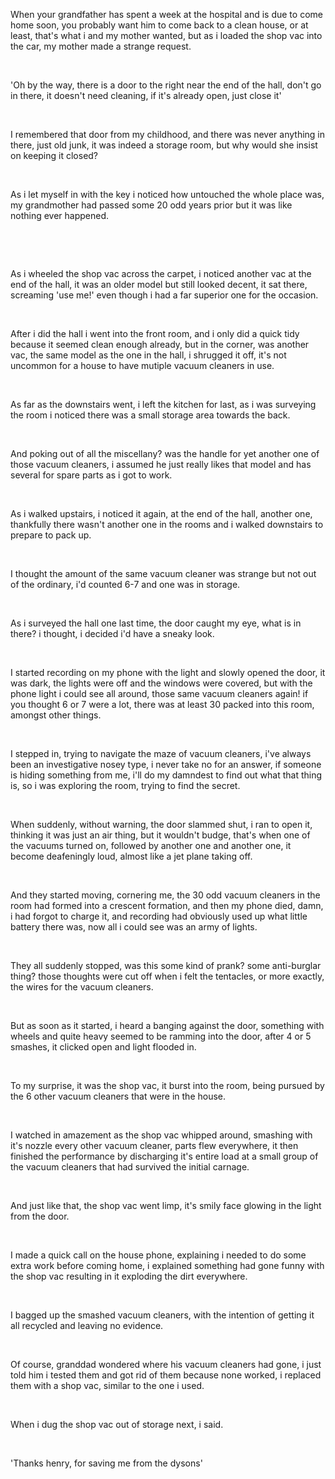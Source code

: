 When your grandfather has spent a week at the hospital and is due to come home soon, you probably want him to come back to a clean house, or at least, that's what i and my mother wanted, but as i loaded the shop vac into the car, my mother made a strange request.

&#x200B;

'Oh by the way, there is a door to the right near the end of the hall, don't go in there, it doesn't need cleaning, if it's already open, just close it'

&#x200B;

I remembered that door from my childhood, and there was never anything in there, just old junk, it was indeed a storage room, but why would she insist on keeping it closed? 

&#x200B;

As i let myself in with the key i noticed how untouched the whole place was, my grandmother had passed some 20 odd years prior but it was like nothing ever happened.

&#x200B;

&#x200B;

As i wheeled the shop vac across the carpet, i noticed another vac at the end of the hall, it was an older model but still looked decent, it sat there, screaming 'use me!' even though i had a far superior one for the occasion.

&#x200B;

After i did the hall i went into the front room, and i only did a quick tidy because it seemed clean enough already, but in the corner, was another vac, the same model as the one in the hall, i shrugged it off, it's not uncommon for a house to have mutiple vacuum cleaners in use.

&#x200B;

As far as the downstairs went, i left the kitchen for last, as i was surveying the room i noticed there was a small storage area towards the back.

&#x200B;

And poking out of all the miscellany? was the handle for yet another one of those vacuum cleaners, i assumed he just really likes that model and has several for spare parts as i got to work.

&#x200B;

As i walked upstairs, i noticed it again, at the end of the hall, another one, thankfully there wasn't another one in the rooms and i walked downstairs to prepare to pack up.

&#x200B;

I thought the amount of the same vacuum cleaner was strange but not out of the ordinary, i'd counted 6-7 and one was in storage.

&#x200B;

As i surveyed the hall one last time, the door caught my eye, what is in there? i thought, i decided i'd have a sneaky look.

&#x200B;

I started recording on my phone with the light and slowly opened the door, it was dark, the lights were off and the windows were covered, but with the phone light i could see all around, those same vacuum cleaners again! if you thought 6 or 7 were a lot, there was at least 30 packed into this room, amongst other things.

&#x200B;

I stepped in, trying to navigate the maze of vacuum cleaners, i've always been an investigative nosey type, i never take no for an answer, if someone is hiding something from me, i'll do my damndest to find out what that thing is, so i was exploring the room, trying to find the secret.

&#x200B;

When suddenly, without warning, the door slammed shut, i ran to open it, thinking it was just an air thing, but it wouldn't budge, that's when one of the vacuums turned on, followed by another one and another one, it become deafeningly loud, almost like a jet plane taking off.

&#x200B;

And they started moving, cornering me, the 30 odd vacuum cleaners in the room had formed into a crescent formation, and then my phone died, damn, i had forgot to charge it, and recording had obviously used up what little battery there was, now all i could see was an army of lights.

&#x200B;

They all suddenly stopped, was this some kind of prank? some anti-burglar thing? those thoughts were cut off when i felt the tentacles, or more exactly, the wires for the vacuum cleaners.

&#x200B;

But as soon as it started, i heard a banging against the door, something with wheels and quite heavy seemed to be ramming into the door, after 4 or 5 smashes, it clicked open and light flooded in.

&#x200B;

To my surprise, it was the shop vac, it burst into the room, being pursued by the 6 other vacuum cleaners that were in the house.

&#x200B;

I watched in amazement as the shop vac whipped around, smashing with it's nozzle every other vacuum cleaner, parts flew everywhere, it then finished the performance by discharging it's entire load at a small group of the vacuum cleaners that had survived the initial carnage.

&#x200B;

And just like that, the shop vac went limp, it's smily face glowing in the light from the door.

&#x200B;

I made a quick call on the house phone, explaining i needed to do some extra work before coming home, i explained something had gone funny with the shop vac resulting in it exploding the dirt everywhere.

&#x200B;

I bagged up the smashed vacuum cleaners, with the intention of getting it all recycled and leaving no evidence.

&#x200B;

Of course, granddad wondered where his vacuum cleaners had gone, i just told him i tested them and got rid of them because none worked, i replaced them with a shop vac, similar to the one i used.

&#x200B;

When i dug the shop vac out of storage next, i said.

&#x200B;

'Thanks henry, for saving me from the dysons'

&#x200B;

&#x200B;

&#x200B;

&#x200B;

&#x200B;